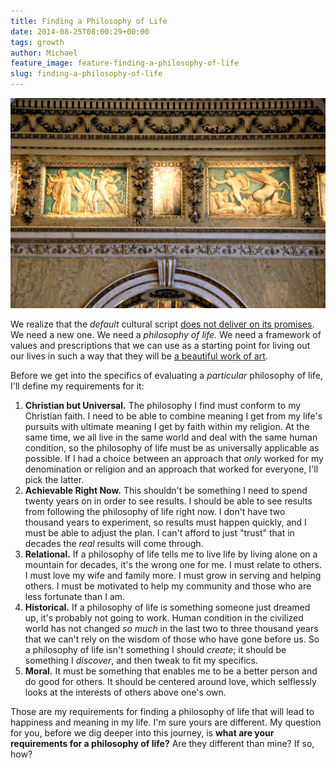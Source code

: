 ```yaml
---
title: Finding a Philosophy of Life
date: 2014-08-25T08:00:29+00:00
tags: growth
author: Michael
feature_image: feature-finding-a-philosophy-of-life 
slug: finding-a-philosophy-of-life
---
```

<div class="full-width">
  <img src="/images/feature-finding-a-philosophy-of-life.jpg" alt="Finding Philosophy of Life" />
</div>

We realize that the _default_ cultural script [does not deliver on its promises](/our-cultures-script/). We need a new one. We need a _philosophy of life._ We need a framework of values and prescriptions that we can use as a starting point for living out our lives in such a way that they will be [a beautiful work of art](/life-is-art/).

Before we get into the specifics of evaluating a _particular_ philosophy of life, I'll define my requirements for it:

  1. **Christian but Universal.** The philosophy I find must conform to my Christian faith. I need to be able to combine meaning I get from my life's pursuits with ultimate meaning I get by faith within my religion. At the same time, we all live in the same world and deal with the same human condition, so the philosophy of life must be as universally applicable as possible. If I had a choice between an approach that _only_ worked for my denomination or religion and an approach that worked for everyone, I'll pick the latter.
  2. **Achievable Right Now.** This shouldn't be something I need to spend twenty years on in order to see results. I should be able to see results from following the philosophy of life right now. I don't have two thousand years to experiment, so results must happen quickly, and I must be able to adjust the plan. I can't afford to just "trust" that in decades the _real_ results will come through.
  3. **Relational.** If a philosophy of life tells me to live life by living alone on a mountain for decades, it's the wrong one for me. I must relate to others. I must love my wife and family more. I must grow in serving and helping others. I must be motivated to help my community and those who are less fortunate than I am.
  4. **Historical.** If a philosophy of life is something someone just dreamed up, it's probably not going to work. Human condition in the civilized world has not changed _so much_ in the last two to three thousand years that we can't rely on the wisdom of those who have gone before us. So a philosophy of life isn't something I should _create_; it should be something I _discover_, and then tweak to fit my specifics.
  5. **Moral.** It must be something that enables me to be a better person and do good for others. It should be centered around love, which selflessly looks at the interests of others above one's own.

Those are my requirements for finding a philosophy of life that will lead to happiness and meaning in my life. I'm sure yours are different. My question for you, before we dig deeper into this journey, is **what are your requirements for a philosophy of life?** Are they different than mine? If so, how?
